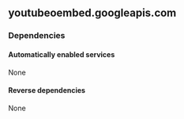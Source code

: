 ## youtubeoembed.googleapis.com

### Dependencies

#### Automatically enabled services

None

#### Reverse dependencies

None
